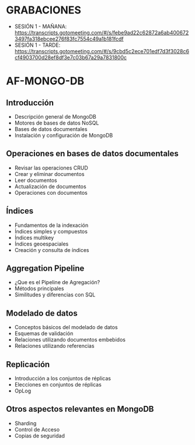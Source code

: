 # GRABACIONES 

- SESIÓN 1 - MAÑANA: https://transcripts.gotomeeting.com/#/s/febe9ad22c62872a6ab4006723497fa318ebcee276f83fc7554c49a1b181fcdf
- SESIÓN 1 - TARDE: https://transcripts.gotomeeting.com/#/s/9cbd5c2ece701edf7d3f3028c6cf4903700d28ef8df3e7c03b67a29a7831800c

# AF-MONGO-DB

## Introducción 

- Descripción general de MongoDB
- Motores de bases de datos NoSQL
- Bases de datos documentales
- Instalación y configuración de MongoDB

## Operaciones en bases de datos documentales

- Revisar las operaciones CRUD
- Crear y eliminar documentos
- Leer documentos
- Actualización de documentos
- Operaciones con documentos

## Índices

- Fundamentos de la indexación
- Índices simples y compuestos
- Índices multikey
- Índices geoespaciales        
- Creación y consulta de índices

## Aggregation Pipeline

- ¿Que es el Pipeline de Agregación?
- Métodos principales
- Similitudes y diferencias con SQL

## Modelado de datos

- Conceptos básicos del modelado de datos
- Esquemas de validación
- Relaciones utilizando documentos embebidos
- Relaciones utilizando referencias

## Replicación

- Introducción a los conjuntos de réplicas
- Elecciones en conjuntos de réplicas
- OpLog

## Otros aspectos relevantes en MongoDB

- Sharding
- Control de Acceso
- Copias de seguridad
